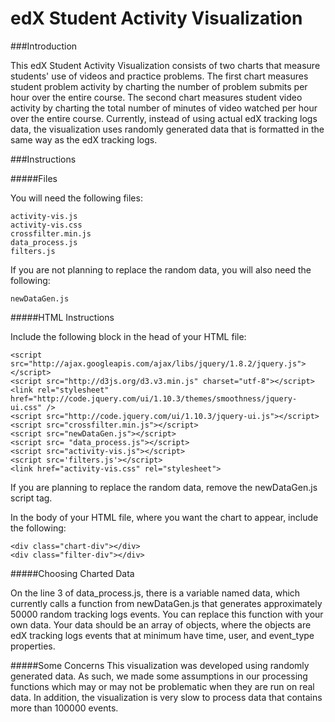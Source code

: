 edX Student Activity Visualization
==================================

###Introduction

This edX Student Activity Visualization consists of two charts that measure students' use
of videos and practice problems. The first chart measures student problem activity by 
charting the number of problem submits per hour over the entire course. The second chart
measures student video activity by charting the total number of minutes of video watched per
hour over the entire course. Currently, instead of using actual edX tracking logs data, 
the visualization uses randomly generated data that is formatted in the same way as the edX tracking logs.


###Instructions

#####Files

You will need the following files:
	
	activity-vis.js
	activity-vis.css
	crossfilter.min.js
	data_process.js
	filters.js

If you are not planning to replace the random data, you will also need the following:

	newDataGen.js

#####HTML Instructions

Include the following block in the head of your HTML file:

	<script src="http://ajax.googleapis.com/ajax/libs/jquery/1.8.2/jquery.js"></script> 
	<script src="http://d3js.org/d3.v3.min.js" charset="utf-8"></script>
    <link rel="stylesheet" href="http://code.jquery.com/ui/1.10.3/themes/smoothness/jquery-ui.css" />
    <script src="http://code.jquery.com/ui/1.10.3/jquery-ui.js"></script>
    <script src="crossfilter.min.js"></script>
    <script src="newDataGen.js"></script>
    <script src= "data_process.js"></script>
	<script src="activity-vis.js"></script>
    <script src='filters.js'></script>
	<link href="activity-vis.css" rel="stylesheet">

If you are planning to replace the random data, remove the newDataGen.js script tag.

In the body of your HTML file, where you want the chart to appear, include the following:

	<div class="chart-div"></div>
    <div class="filter-div"></div>

#####Choosing Charted Data

On the line 3 of data_process.js, there is a variable named data, which currently calls a function from
newDataGen.js that generates approximately 50000 random tracking logs events. You can replace this function with
your own data. Your data should be an array of objects, where the objects are edX tracking logs events that at minimum
have time, user, and event_type properties.

#####Some Concerns
This visualization was developed using randomly generated data. As such, we made some assumptions in our processing functions which may or may not be problematic when they are run on real data. In addition, the visualization is very
slow to process data that contains more than 100000 events.
